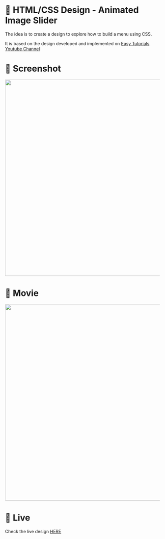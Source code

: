 # 🎨 HTML/CSS Design -  Animated Image Slider

The idea is to create a design to explore how to build a menu using CSS. 

It is based on the design developed and implemented  on [Easy Tutorials Youtube Channel](https://www.youtube.com/watch?v=Gf81XHerzJo)


# 📸 Screenshot
<img src="https://storage.googleapis.com/rfribeiro-css/images-slider-05/presentation.png" width="640">


# 🎥 Movie
<img src="https://storage.googleapis.com/rfribeiro-css/images-slider-05/presentation.gif" width="640">

# 🚀 Live

Check the live design [HERE](https://storage.googleapis.com/rfribeiro-css/images-slider-05/index.html)